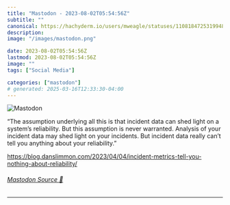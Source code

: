 ```yaml
---
title: "Mastodon - 2023-08-02T05:54:56Z"
subtitle: ""
canonical: https://hachyderm.io/users/mweagle/statuses/110818472531994847
description:
image: "/images/mastodon.png"

date: 2023-08-02T05:54:56Z
lastmod: 2023-08-02T05:54:56Z
image: ""
tags: ["Social Media"]

categories: ["mastodon"]
# generated: 2025-03-16T12:33:30-04:00
---
```

![Mastodon](/images/mastodon.png)

<p>“The assumption underlying all this is that incident data can shed light on a system’s reliability. But this assumption is never warranted. Analysis of your incident data may shed light on your incidents. But incident data really can’t tell you anything about your reliability.”</p><p><a href="https://blog.danslimmon.com/2023/04/04/incident-metrics-tell-you-nothing-about-reliability/" target="_blank" rel="nofollow noopener noreferrer" translate="no"><span class="invisible">https://</span><span class="ellipsis">blog.danslimmon.com/2023/04/04</span><span class="invisible">/incident-metrics-tell-you-nothing-about-reliability/</span></a></p>


###### [Mastodon Source 🐘](https://hachyderm.io/@mweagle/110818472531994847)

___
